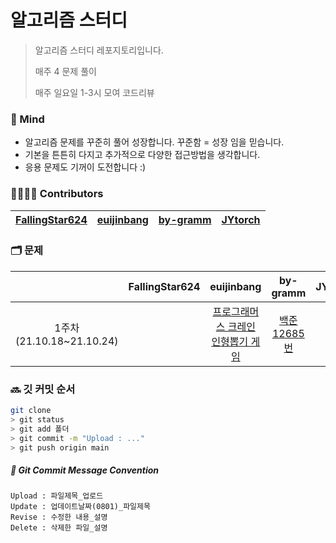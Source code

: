 # 알고리즘 스터디

> 알고리즘 스터디 레포지토리입니다. 
>
> 매주 4 문제 풀이
>
> 매주 일요일 1-3시 모여 코드리뷰



### 💪 Mind

- 알고리즘 문제를 꾸준히 풀어 성장합니다. 꾸준함 = 성장 임을 믿습니다.
- 기본을 튼튼히 다지고 추가적으로 다양한 접근방법을 생각합니다.
- 응용 문제도 기꺼이 도전합니다  :)



### 👨‍👩‍👧‍👦 Contributors

| [FallingStar624](https://github.com/FallingStar624) | [euijinbang](https://github.com/euijinbang) | [by-gramm](https://github.com/by-gramm) | [JYtorch](https://github.com/JYtorch)     |
| --------------------------------------------------- | ------------------------------------------- | ---- | ---- |



### 🗂 문제
| |FallingStar624|euijinbang|by-gramm|JYtorch|
| :-: | :-: | :-: | :-: | :-: |
| 1주차<br>(21.10.18~21.10.24) |  | [프로그래머스 크레인 인형뽑기 게임](https://programmers.co.kr/learn/courses/30/lessons/64061) | [백준 12685번](https://www.acmicpc.net/problem/12865) |  |



### 🔜 깃 커밋 순서

```bash
git clone
> git status 
> git add 폴더
> git commit -m "Upload : ..."
> git push origin main
```



##### 📝 Git Commit Message Convention

```
Upload : 파일제목_업로드
Update : 업데이트날짜(0801)_파일제목 
Revise : 수정한 내용_설명
Delete : 삭제한 파일_설명
```

